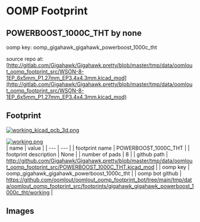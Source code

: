 # OOMP Footprint  
## POWERBOOST_1000C_THT  by none  
  
oomp key: oomp_gigahawk_gigahawk_powerboost_1000c_tht  
  
source repo at: [http://gitlab.com/Gigahawk/Gigahawk.pretty/blob/master/tmp/data/oomlout_oomp_footprint_src/WSON-8-1EP_6x5mm_P1.27mm_EP3.4x4.3mm.kicad_mod](http://gitlab.com/Gigahawk/Gigahawk.pretty/blob/master/tmp/data/oomlout_oomp_footprint_src/WSON-8-1EP_6x5mm_P1.27mm_EP3.4x4.3mm.kicad_mod)  
## Footprint  
  
[![working_kicad_pcb_3d.png](working_kicad_pcb_3d_600.png)](working_kicad_pcb_3d.png)  
  
[![working.png](working_600.png)](working.png)  
| name | value | 
| --- | --- | 
| footprint name | POWERBOOST_1000C_THT | 
| footprint description | None | 
| number of pads | 8 | 
| github path | http://github.com/Gigahawk/Gigahawk.pretty/blob/master/tmp/data/oomlout_oomp_footprint_src/POWERBOOST_1000C_THT.kicad_mod | 
| oomp key | oomp_gigahawk_gigahawk_powerboost_1000c_tht | 
| oomp bot github | https://github.com/oomlout/oomlout_oomp_footprint_bot/tree/main/tmp/data/oomlout_oomp_footprint_src/footprints/gigahawk_gigahawk_powerboost_1000c_tht/working | 
## Images  

